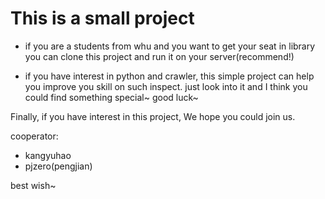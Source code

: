 # This is a small project

+ if you are a students from whu and you want to get your seat in library
 you can clone this project and run it on your server(recommend!)

+ if you have interest in python and crawler, this simple project can help you
  improve you skill on such inspect. just look into it and I think you could
find something special~  good luck~


Finally, if you have interest in this project, We hope you could join us. 

cooperator: 
+ kangyuhao
+ pjzero(pengjian)

best wish~



